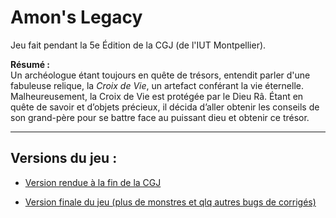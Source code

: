 # Amon's Legacy
Jeu fait pendant la 5e Édition de la CGJ (de l'IUT Montpellier).

**Résumé :**\
Un archéologue étant toujours en quête de trésors, entendit parler d'une fabuleuse relique, la *Croix de Vie*, un artefact conférant la vie éternelle.
Malheureusement, la Croix de Vie est protégée par le Dieu Râ.
Étant en quête de savoir et d’objets précieux, il décida d’aller obtenir les conseils de son grand-père pour se battre face au puissant dieu et obtenir ce trésor.

---

## Versions du jeu :
- [Version rendue à la fin de la CGJ](https://itch.io/jam/code-game-jam-2021/entries)

- [Version finale du jeu (plus de monstres et qlq autres bugs de corrigés)](https://rotashin.itch.io/amons-legacy)

